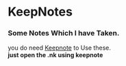 # KeepNotes
### Some Notes Which I have Taken. <br>
you do need [Keepnote](https://keepnote.org/) to Use these. <br>
**just open the .nk using keepnote**